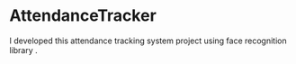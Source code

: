 # AttendanceTracker
I developed this attendance tracking system project using face recognition library .
